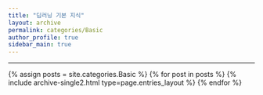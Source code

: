 ```yaml
---
title: "딥러닝 기본 지식"
layout: archive
permalink: categories/Basic
author_profile: true
sidebar_main: true
---
```


***

{% assign posts = site.categories.Basic %}
{% for post in posts %} {% include archive-single2.html type=page.entries_layout %} {% endfor %}
